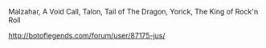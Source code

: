 Malzahar, A Void Call, Talon,
Tail of The Dragon, 
Yorick, The King of Rock'n Roll

http://botoflegends.com/forum/user/87175-jus/
